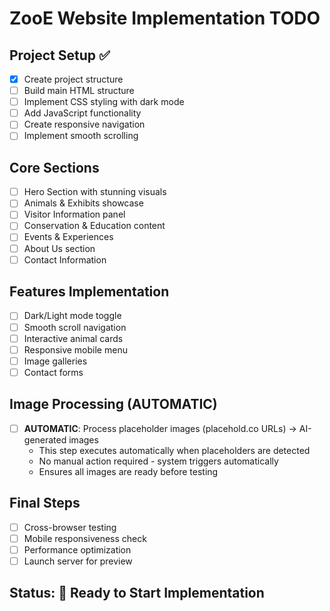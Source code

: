 # ZooE Website Implementation TODO

## Project Setup ✅
- [x] Create project structure
- [ ] Build main HTML structure
- [ ] Implement CSS styling with dark mode
- [ ] Add JavaScript functionality
- [ ] Create responsive navigation
- [ ] Implement smooth scrolling

## Core Sections
- [ ] Hero Section with stunning visuals
- [ ] Animals & Exhibits showcase
- [ ] Visitor Information panel
- [ ] Conservation & Education content
- [ ] Events & Experiences
- [ ] About Us section
- [ ] Contact Information

## Features Implementation
- [ ] Dark/Light mode toggle
- [ ] Smooth scroll navigation
- [ ] Interactive animal cards
- [ ] Responsive mobile menu
- [ ] Image galleries
- [ ] Contact forms

## Image Processing (AUTOMATIC)
- [ ] **AUTOMATIC**: Process placeholder images (placehold.co URLs) → AI-generated images
  - This step executes automatically when placeholders are detected
  - No manual action required - system triggers automatically
  - Ensures all images are ready before testing

## Final Steps
- [ ] Cross-browser testing
- [ ] Mobile responsiveness check
- [ ] Performance optimization
- [ ] Launch server for preview

## Status: 🚀 Ready to Start Implementation